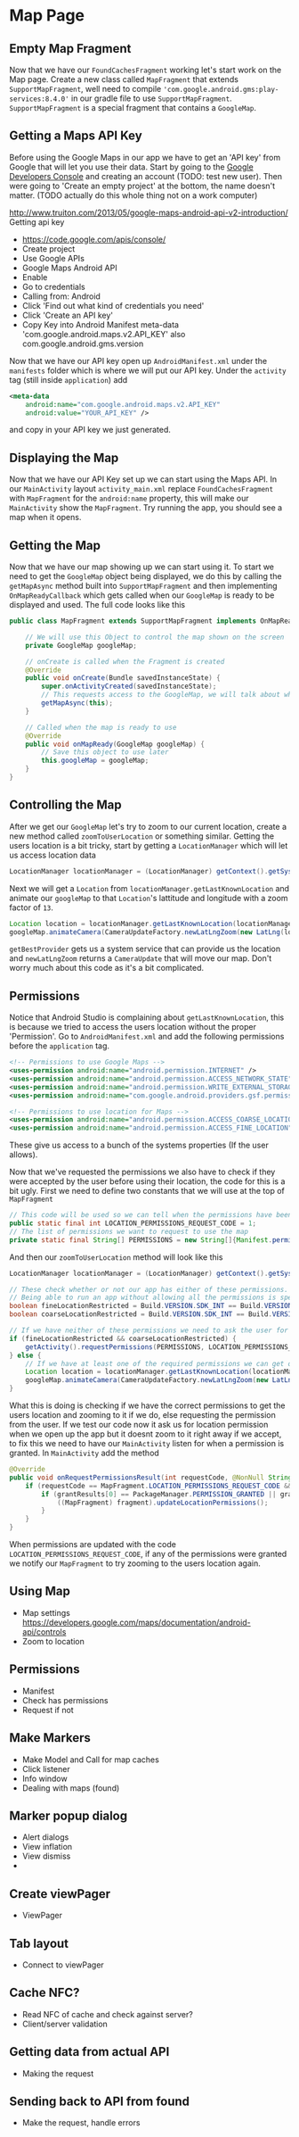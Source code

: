 # Map Page
## Empty Map Fragment
Now that we have our `FoundCachesFragment` working let's start work on the Map page. Create a new class called `MapFragment` that extends `SupportMapFragment`, well need to compile `'com.google.android.gms:play-services:8.4.0'` in our gradle file to use `SupportMapFragment`. `SupportMapFragment` is a special fragment that contains a `GoogleMap`. 

## Getting a Maps API Key
Before using the Google Maps in our app we have to get an 'API key' from Google that will let you use their data. Start by going to the [Google Developers Console](https://console.developers.google.com/start) and creating an account (TODO: test new user). Then were going to 'Create an empty project' at the bottom, the name doesn't matter. (TODO actually do this whole thing not on a work computer)

http://www.truiton.com/2013/05/google-maps-android-api-v2-introduction/
Getting api key
- https://code.google.com/apis/console/
- Create project
- Use Google APIs
- Google Maps Android API
- Enable
- Go to credentials
- Calling from: Android
- Click 'Find out what kind of credentials you need'
- Click 'Create an API key'
- Copy Key into Android Manifest meta-data 'com.google.android.maps.v2.API_KEY' also com.google.android.gms.version

Now that we have our API key open up `AndroidManifest.xml` under the `manifests` folder which is where we will put our API key. Under the `activity` tag (still inside `application`) add
``` xml
<meta-data
    android:name="com.google.android.maps.v2.API_KEY"
    android:value="YOUR_API_KEY" />
```
and copy in your API key we just generated.

## Displaying the Map
Now that we have our API Key set up we can start using the Maps API. In our `MainActivity` layout `activity_main.xml` replace `FoundCachesFragment` with `MapFragment` for the `android:name` property, this will make our `MainActivity` show the `MapFragment`. Try running the app, you should see a map when it opens.

## Getting the Map
Now that we have our map showing up we can start using it. To start we need to get the `GoogleMap` object being displayed, we do this by calling the `getMapAsync` method built into `SupportMapFragment` and then implementing `OnMapReadyCallback` which gets called when our `GoogleMap` is ready to be displayed and used. The full code looks like this
``` java
public class MapFragment extends SupportMapFragment implements OnMapReadyCallback {

    // We will use this Object to control the map shown on the screen
    private GoogleMap googleMap;

    // onCreate is called when the Fragment is created
    @Override
    public void onCreate(Bundle savedInstanceState) {
        super.onActivityCreated(savedInstanceState);
        // This requests access to the GoogleMap, we will talk about what Async means later
        getMapAsync(this);
    }

    // Called when the map is ready to use
    @Override
    public void onMapReady(GoogleMap googleMap) {
        // Save this object to use later
        this.googleMap = googleMap;
    }
}
```

## Controlling the Map
After we get our `GoogleMap` let's try to zoom to our current location, create a new method called `zoomToUserLocation` or something similar. Getting the users location is a bit tricky, start by getting a `LocationManager` which will let us access location data
``` java
LocationManager locationManager = (LocationManager) getContext().getSystemService(Context.LOCATION_SERVICE);
```
Next we will get a `Location` from `locationManager.getLastKnownLocation` and animate our `googleMap` to that `Location`'s lattitude and longitude with a zoom factor of `13`.
``` java
Location location = locationManager.getLastKnownLocation(locationManager.getBestProvider(new Criteria(), false));
googleMap.animateCamera(CameraUpdateFactory.newLatLngZoom(new LatLng(location.getLatitude(), location.getLongitude()), 13));
```
`getBestProvider` gets us a system service that can provide us the location and `newLatLngZoom` returns a `CameraUpdate` that will move our map. Don't worry much about this code as it's a bit complicated.

## Permissions
Notice that Android Studio is complaining about `getLastKnownLocation`, this is because we tried to access the users location without the proper 'Permission'. Go to `AndroidManifest.xml` and add the following permissions before the `application` tag.
``` xml
<!-- Permissions to use Google Maps -->
<uses-permission android:name="android.permission.INTERNET" />
<uses-permission android:name="android.permission.ACCESS_NETWORK_STATE" />
<uses-permission android:name="android.permission.WRITE_EXTERNAL_STORAGE" />
<uses-permission android:name="com.google.android.providers.gsf.permission.READ_GSERVICES" />

<!-- Permissions to use location for Maps -->
<uses-permission android:name="android.permission.ACCESS_COARSE_LOCATION" />
<uses-permission android:name="android.permission.ACCESS_FINE_LOCATION" />
```
These give us access to a bunch of the systems properties (If the user allows).

Now that we've requested the permissions we also have to check if they were accepted by the user before using their location, the code for this is a bit ugly. First we need to define two constants that we will use at the top of `MapFragment`
``` java
// This code will be used so we can tell when the permissions have been accepted
public static final int LOCATION_PERMISSIONS_REQUEST_CODE = 1;
// The list of permissions we want to request to use the map
private static final String[] PERMISSIONS = new String[]{Manifest.permission.ACCESS_FINE_LOCATION, Manifest.permission.ACCESS_COARSE_LOCATION};
```
And then our `zoomToUserLocation` method will look like this
``` java
LocationManager locationManager = (LocationManager) getContext().getSystemService(Context.LOCATION_SERVICE);

// These check whether or not our app has either of these permissions.
// Being able to run an app without allowing all the permissions is specific to the newest version of Android called M.
boolean fineLocationRestricted = Build.VERSION.SDK_INT == Build.VERSION_CODES.M && getContext().checkSelfPermission(Manifest.permission.ACCESS_FINE_LOCATION) != PackageManager.PERMISSION_GRANTED;
boolean coarseLocationRestricted = Build.VERSION.SDK_INT == Build.VERSION_CODES.M && getContext().checkSelfPermission(Manifest.permission.ACCESS_COARSE_LOCATION) != PackageManager.PERMISSION_GRANTED;

// If we have neither of these permissions we need to ask the user for them again by calling requestPermissions.
if (fineLocationRestricted && coarseLocationRestricted) {
    getActivity().requestPermissions(PERMISSIONS, LOCATION_PERMISSIONS_REQUEST_CODE);
} else {
    // If we have at least one of the required permissions we can get our location and animate to it
    Location location = locationManager.getLastKnownLocation(locationManager.getBestProvider(new Criteria(), false));
    googleMap.animateCamera(CameraUpdateFactory.newLatLngZoom(new LatLng(location.getLatitude(), location.getLongitude()), 13));
}
```
What this is doing is checking if we have the correct permissions to get the users location and zooming to it if we do, else requesting the permission from the user. If we test our code now it ask us for location permission when we open up the app but it doesnt zoom to it right away if we accept, to fix this we need to have our `MainActivity` listen for when a permission is granted. In `MainActivity` add the method
``` java
@Override
public void onRequestPermissionsResult(int requestCode, @NonNull String permissions[], @NonNull int[] grantResults) {
    if (requestCode == MapFragment.LOCATION_PERMISSIONS_REQUEST_CODE && grantResults.length != 0) {
        if (grantResults[0] == PackageManager.PERMISSION_GRANTED || grantResults[1] == PackageManager.PERMISSION_GRANTED) {
            ((MapFragment) fragment).updateLocationPermissions();
        }
    }
}
```
When permissions are updated with the code `LOCATION_PERMISSIONS_REQUEST_CODE`, if any of the permissions were granted we notify our `MapFragment` to try zooming to the users location again.


## Using Map
- Map settings https://developers.google.com/maps/documentation/android-api/controls
- Zoom to location

## Permissions
- Manifest
- Check has permissions
- Request if not

## Make Markers
- Make Model and Call for map caches
- Click listener
- Info window
- Dealing with maps (found)

## Marker popup dialog
- Alert dialogs
- View inflation
- View dismiss
- 

## Create viewPager
- ViewPager

## Tab layout
- Connect to viewPager

## Cache NFC?
- Read NFC of cache and check against server?
- Client/server validation

## Getting data from actual API
- Making the request

## Sending back to API from found
- Make the request, handle errors

